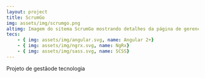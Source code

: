 ```yaml
---
layout: project
title: ScrumGo
img: assets/img/scrumgo.png
altimg: Imagem do sitema ScrumGo mostrando detalhes da página de gerenciamente de projetos
tecs: 
    - { img: assets/img/angular.svg, name: Angular 2+}
    - { img: assets/img/ngrx.svg, name: NgRx}
    - { img: assets/img/sass.svg, name: SCSS}
---
```

Projeto de gestãode tecnologia